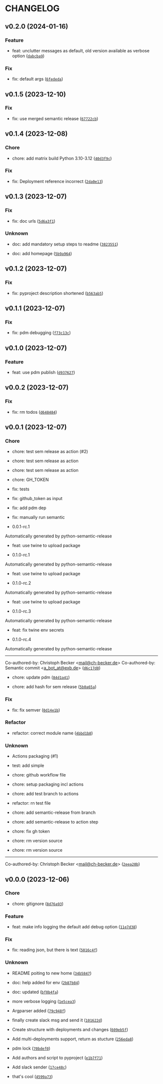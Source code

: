 # CHANGELOG



## v0.2.0 (2024-01-16)

### Feature

* feat: unclutter messages as default, old version available as verbose option ([`dabcba9`](https://github.com/ExB-Group/gitlab-deployment-changelog/commit/dabcba954029ef810125375b6d21f618e62e0ae1))

### Fix

* fix: default args ([`6fededa`](https://github.com/ExB-Group/gitlab-deployment-changelog/commit/6fededa73d340a8845061531628b8637345fd267))


## v0.1.5 (2023-12-10)

### Fix

* fix: use merged semantic release ([`67722cb`](https://github.com/ExB-Group/gitlab-deployment-changelog/commit/67722cb2222f5fd73880b73682758150822708fc))


## v0.1.4 (2023-12-08)

### Chore

* chore: add matrix build Python 3.10-3.12 ([`40d3f9c`](https://github.com/ExB-Group/gitlab-deployment-changelog/commit/40d3f9cb970b57df6e391357fda9ab00a0ed7c8e))

### Fix

* fix: Deployment reference incorrect ([`2da0e13`](https://github.com/ExB-Group/gitlab-deployment-changelog/commit/2da0e13a3b7bc3055eef96891c19569de90ad12a))


## v0.1.3 (2023-12-07)

### Fix

* fix: doc urls ([`5d6a3f1`](https://github.com/ExB-Group/gitlab-deployment-changelog/commit/5d6a3f13d85a331c685e01cf523536f3b221ae76))

### Unknown

* doc: add mandatory setup steps to readme ([`3823551`](https://github.com/ExB-Group/gitlab-deployment-changelog/commit/3823551f301388c43ebbb13e160f3c96e808908c))

* doc: add homepage ([`5b9a964`](https://github.com/ExB-Group/gitlab-deployment-changelog/commit/5b9a964f06412671534611a6d6b1af6e6d28cc7d))


## v0.1.2 (2023-12-07)

### Fix

* fix: pyproject description shortened ([`b563ab5`](https://github.com/ExB-Group/gitlab-deployment-changelog/commit/b563ab50bfa295d9a04cc6e8bd02805ee02f482c))


## v0.1.1 (2023-12-07)

### Fix

* fix: pdm debugging ([`f73c13c`](https://github.com/ExB-Group/gitlab-deployment-changelog/commit/f73c13c0123dadf8b17877fb0dd7bb8576d50075))


## v0.1.0 (2023-12-07)

### Feature

* feat: use pdm publish ([`d937627`](https://github.com/ExB-Group/gitlab-deployment-changelog/commit/d937627c5a37ce6f04c33c155ac808455c0b348c))


## v0.0.2 (2023-12-07)

### Fix

* fix: rm todos ([`d648484`](https://github.com/ExB-Group/gitlab-deployment-changelog/commit/d648484bab07764a2a73960615980d9eea1139d2))


## v0.0.1 (2023-12-07)

### Chore

* chore: test sem release as action (#2)

* chore: test sem release as action

* chore: test sem release as action

* chore: GH_TOKEN

* fix: tests

* fix: github_token as input

* fix: add pdm dep

* fix: manually run semantic

* 0.0.1-rc.1

Automatically generated by python-semantic-release

* feat: use twine to upload package

* 0.1.0-rc.1

Automatically generated by python-semantic-release

* feat: use twine to upload package

* 0.1.0-rc.2

Automatically generated by python-semantic-release

* feat: use twine to upload package

* 0.1.0-rc.3

Automatically generated by python-semantic-release

* feat: fix twine env secrets

* 0.1.0-rc.4

Automatically generated by python-semantic-release

---------

Co-authored-by: Christoph Becker &lt;mail@ch-becker.de&gt;
Co-authored-by: Semantic commit &lt;a_bot_at@exb.de&gt; ([`d6c17d0`](https://github.com/ExB-Group/gitlab-deployment-changelog/commit/d6c17d06c5d8838bb373bbe8480086856bbeedfb))

* chore: update pdm ([`84d1a41`](https://github.com/ExB-Group/gitlab-deployment-changelog/commit/84d1a415284c568bcb2857e4799d4fb51d71ebb4))

* chore: add hash for sem release ([`5b0a65a`](https://github.com/ExB-Group/gitlab-deployment-changelog/commit/5b0a65a97c239243126b88a30194a8888946ff43))

### Fix

* fix: fix semver ([`0d14e1b`](https://github.com/ExB-Group/gitlab-deployment-changelog/commit/0d14e1b4afb4889ebdadc7293c5645995dbc983f))

### Refactor

* refactor: correct module name ([`4bbd1b8`](https://github.com/ExB-Group/gitlab-deployment-changelog/commit/4bbd1b8aa2fee0f292ca6a56553756ba0e4c28df))

### Unknown

* Actions packaging (#1)

* test: add simple

* chore: github workflow file

* chore: setup packaging incl actions

* chore: add test branch to actions

* refactor: rn test file

* chore: add semantic-release from branch

* chore: add semantic-release to action step

* chore: fix gh token

* chore: rm version source

* chore: rm version source

---------

Co-authored-by: Christoph Becker &lt;mail@ch-becker.de&gt; ([`2eea20b`](https://github.com/ExB-Group/gitlab-deployment-changelog/commit/2eea20b151ee2bda6809e0932c8595d349a84ea8))


## v0.0.0 (2023-12-06)

### Chore

* chore: gitignore ([`8d76a93`](https://github.com/ExB-Group/gitlab-deployment-changelog/commit/8d76a93c4531a982bf6a0a24cc4c5eedeb02581a))

### Feature

* feat: make info logging the default add debug option ([`11e7d38`](https://github.com/ExB-Group/gitlab-deployment-changelog/commit/11e7d3800cd4b2e0701ed62e0e05c2f8f7fccdbd))

### Fix

* fix: reading json, but there is text ([`5016c4f`](https://github.com/ExB-Group/gitlab-deployment-changelog/commit/5016c4f18f7b13deaa041b99ae2a80d89c8e39f0))

### Unknown

* README poiting to new home ([`34b5847`](https://github.com/ExB-Group/gitlab-deployment-changelog/commit/34b58478dc7e39f098f92e26e37cb37e5c8c75b8))

* doc: help added for env ([`2b87b84`](https://github.com/ExB-Group/gitlab-deployment-changelog/commit/2b87b8494fd9d6daef9900ced2192aa5894004cb))

* doc: updated ([`bf0b4fa`](https://github.com/ExB-Group/gitlab-deployment-changelog/commit/bf0b4fa7862d62e2c5901a8262d1d97f1505730c))

* more verbose logging ([`1e5cea3`](https://github.com/ExB-Group/gitlab-deployment-changelog/commit/1e5cea39a528fdd4c24c95e05a8053bf5f4e166f))

* Argparser added ([`79c948f`](https://github.com/ExB-Group/gitlab-deployment-changelog/commit/79c948f867a73a3a61e80d748a01347eb05e2826))

* finally create slack msg and send it ([`101622d`](https://github.com/ExB-Group/gitlab-deployment-changelog/commit/101622d05646f0d081b21039f7dde8eb9bb12a4e))

* Create structure with deployments and changes ([`609eb5f`](https://github.com/ExB-Group/gitlab-deployment-changelog/commit/609eb5fbb7ba3aa0b44b58186d8025fd8aa94bc8))

* Add multi-deployments support, return as stucture ([`256eda8`](https://github.com/ExB-Group/gitlab-deployment-changelog/commit/256eda82e211ecb4740bd67f291e1ac8956781dc))

* pdm lock ([`70bdef0`](https://github.com/ExB-Group/gitlab-deployment-changelog/commit/70bdef020b6f3c594ff715f4128406032eabc9dd))

* Add authors and script to pyproject ([`e1b7f71`](https://github.com/ExB-Group/gitlab-deployment-changelog/commit/e1b7f71a4bdbc4b2085261f975abd3f0095a0cde))

* Add slack sender ([`17ce48c`](https://github.com/ExB-Group/gitlab-deployment-changelog/commit/17ce48c2d694691d1f4281b693014eb0f66110ad))

* that&#39;s cool ([`4599a73`](https://github.com/ExB-Group/gitlab-deployment-changelog/commit/4599a73bf4bd5e61891be16a0492577c26c32c7c))
